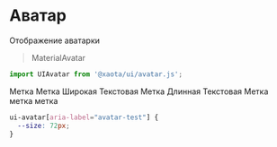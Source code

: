 # Аватар
Отображение аватарки

> MaterialAvatar

```javascript
import UIAvatar from '@xaota/ui/avatar.js';
```

<view-source>
  <ui-avatar mode="primary">Метка</ui-avatar>
  <ui-avatar mode="secondary" icon="cloud_queue">Метка Широкая</ui-avatar>
  <ui-avatar mode="warning">Текстовая Метка</ui-avatar>
  <ui-avatar>Длинная Текстовая Метка</ui-avatar>
  <ui-avatar mode="primary" src="./content/avatar/avatar-1.jpg">метка</ui-avatar>
  <ui-avatar mode="primary" src="./content/avatar/avatar-6.jpg" icon="cloud_queue">метка</ui-avatar>
  <ui-avatar mode="primary" src="./content/avatar/avatar-2.jpg" size="64px"></ui-avatar>
  <ui-avatar mode="primary" src="./content/avatar/avatar-3.jpg" aria-label="avatar-test"></ui-avatar>
  <ui-avatar mode="primary" src="./content/avatar/avatar-4.jpg" style="--size:96px;"></ui-avatar>
</view-source>

```css
ui-avatar[aria-label="avatar-test"] {
  --size: 72px;
}
```
